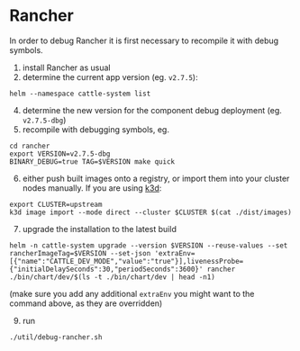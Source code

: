 # Rancher

In order to debug Rancher it is first necessary to recompile it with debug symbols.

1. install Rancher as usual
2. determine the current app version (eg. `v2.7.5`):
```
helm --namespace cattle-system list
```
4. determine the new version for the component debug deployment (eg. `v2.7.5-dbg`)
5. recompile with debugging symbols, eg.

```
cd rancher
export VERSION=v2.7.5-dbg
BINARY_DEBUG=true TAG=$VERSION make quick
```

6. either push built images onto a registry, or import them into your cluster nodes manually. If you are using [k3d](https://k3d.io):

```shell
export CLUSTER=upstream
k3d image import --mode direct --cluster $CLUSTER $(cat ./dist/images)
```

7. upgrade the installation to the latest build

```shell
helm -n cattle-system upgrade --version $VERSION --reuse-values --set rancherImageTag=$VERSION --set-json 'extraEnv=[{"name":"CATTLE_DEV_MODE","value":"true"}],livenessProbe={"initialDelaySeconds":30,"periodSeconds":3600}' rancher ./bin/chart/dev/$(ls -t ./bin/chart/dev | head -n1)
```

(make sure you add any additional `extraEnv` you might want to the command above, as they are overridden)

9. run
```shell
./util/debug-rancher.sh
```
